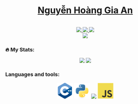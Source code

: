 <div id="header" align="center">
    <p>
        <a href="https://giphy.com/gifs/pudgypenguins-data-code-coding-2IudUHdI075HL02Pkk" />
    </p>
    <h1>
            Nguyễn Hoàng Gia An <br>
    </h1>
    <br>
</div>
<div id="badges" align="center">
  <a href="https://www.facebook.com/profile.php?id=100089096063797" >
    <img src=https://img.shields.io/badge/Facebook-blue?logo=Facebook&logoColor=white&style=for-the-badge />  
  </a>
  
  <a href="https://www.instagram.com/nhgiaan217" >
    <img src=https://img.shields.io/badge/Instagram-%23E4405F.svg?style=for-the-badge&logo=Instagram&logoColor=white />
  </a>    
     <img src=https://img.shields.io/badge/Gmail-D14836?style=for-the-badge&logo=gmail&logoColor=white />
</div>
<div id="viewers" align="center">
    <img src=https://komarev.com/ghpvc/?username=AnK17-UIT&color=%23E4405F&style=for-the-badge />
</div>    
<div id="language">

<div id="stat">

### 🔥 My Stats: 
<p align="center">
    <img height="250" src="https://github-readme-stats.vercel.app/api?username=AnK17-UIT&show_icons=true&theme=codeSTACKr">
    <img height="250" src="https://github-readme-stats.vercel.app/api/top-langs/?username=AnK17-UIT&layout=donut&theme=codeSTACKr">
</p>
    
### Languages and tools:
</div>
<div id="Link" align = "center">
    <img width = "50" src="https://raw.githubusercontent.com/devicons/devicon/1119b9f84c0290e0f0b38982099a2bd027a48bf1/icons/cplusplus/cplusplus-original.svg" />
    <img width = "50" src="https://raw.githubusercontent.com/devicons/devicon/1119b9f84c0290e0f0b38982099a2bd027a48bf1/icons/python/python-original.svg" />
    <img width = "50" src="https://cdn.jsdelivr.net/gh/devicons/devicon@latest/icons/mongodb/mongodb-original.svg" />
    <img width = "50" src="https://raw.githubusercontent.com/devicons/devicon/1119b9f84c0290e0f0b38982099a2bd027a48bf1/icons/javascript/javascript-original.svg" />
<br>
</div>
